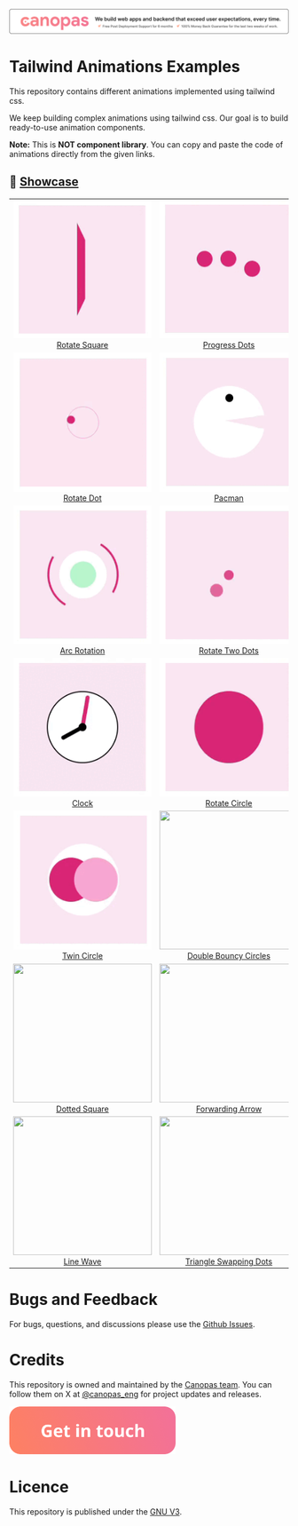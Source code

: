 <p align="center"><a href="https://canopas.com/contact"><img src="./assets/banner.png"></a></p>

# Tailwind Animations Examples

This repository contains different animations implemented using tailwind css.

We keep building complex animations using tailwind css. Our goal is to build ready-to-use animation components.

**Note:** This is **NOT component library**. You can copy and paste the code of animations directly from the given links.

## 🚀 [Showcase](https://play.tailwindcss.com/6MLUVcHDy0)

<table>
  <tr>
    <td align="center">
      <img src="https://github.com/canopas/tailwind-animations/blob/main/src/assets/images/rotate-square.gif" width="250px" height="250px">
      <br />
      <a href="https://github.com/canopas/tailwind-animations-examples/blob/main/src/components/RotateSquare.vue">
      Rotate Square</a>
    </td>
    <td align="center">
      <img src="https://github.com/canopas/tailwind-animations/blob/main/src/assets/images/progress-dot.gif" width="250px" height="250px">
      <br />
      <a href="https://github.com/canopas/tailwind-animations-examples/blob/main/src/components/ProgressDots.vue">
      Progress Dots</a>
    </td>
    <td align="center">
      <img src="https://github.com/canopas/tailwind-animations/blob/main/src/assets/images/heart.gif" width="250px" height="250px">
      <br />
      <a href="https://github.com/canopas/tailwind-animations-examples/blob/main/src/components/JumpingHeart.vue">
      Jumping Heart</a>
    </td>
  </tr>
  <tr>
    <td align="center">
      <img src="https://github.com/canopas/tailwind-animations/blob/main/src/assets/images/rotate-dot.gif" width="250px" height="250px">
      <br />
      <a href="https://github.com/canopas/tailwind-animations-examples/blob/main/src/components/RotateDot.vue">
      Rotate Dot</a>
    </td>
    <td align="center">
      <img src="https://github.com/canopas/tailwind-animations/blob/main/src/assets/images/pacman.gif" width="250px" height="250px">
      <br />
      <a href="https://github.com/canopas/tailwind-animations-examples/blob/main/src/components/Pacman.vue">
      Pacman</a>
    </td>
    <td align="center">
      <img src="https://github.com/canopas/tailwind-animations/blob/main/src/assets/images/three-bounce.gif" width="250px" height="250px">
      <br />
      <a href="https://github.com/canopas/tailwind-animations-examples/blob/main/src/components/ThreeBounce.vue">
      Three Bounce</a>
    </td>
  </tr>
  <tr>
    <td align="center">
      <img src="https://github.com/canopas/tailwind-animations/blob/main/src/assets/images/arc-rotation.gif" width="250px" height="250px">
      <br />
      <a href="https://github.com/canopas/tailwind-animations-examples/blob/main/src/components/ArcRotation.vue">
      Arc Rotation</a>
    </td>
    <td align="center">
      <img src="https://github.com/canopas/tailwind-animations/blob/main/src/assets/images/rotate-two-dots.gif" width="250px" height="250px">
      <br />
      <a href="https://github.com/canopas/tailwind-animations-examples/blob/main/src/components/RotateTwoDots.vue">
      Rotate Two Dots</a>
    </td>
    <td align="center">
      <img src="https://github.com/canopas/tailwind-animations/blob/main/src/assets/images/square-fill.gif" width="250px" height="250px">
      <br />
      <a href="https://github.com/canopas/tailwind-animations-examples/blob/main/src/components/SquareFill.vue">
      Square Fill</a>
    </td>
  </tr>
  <tr>
    <td align="center">
      <img src="https://github.com/canopas/tailwind-animations/blob/main/src/assets/images/clock.gif" width="250px" height="250px">
      <br />
      <a href="https://github.com/canopas/tailwind-animations-examples/blob/main/src/components/Clock.vue">
      Clock</a>
    </td>
    <td align="center">
      <img src="https://github.com/canopas/tailwind-animations/blob/main/src/assets/images/rotate-circle.gif" width="250px" height="250px">
      <br />
      <a href="https://github.com/canopas/tailwind-animations-examples/blob/main/src/components/RotateCircle.vue">
      Rotate Circle</a>
    </td>
    <td align="center">
      <img src="https://github.com/canopas/tailwind-animations/blob/main/src/assets/images/wave.gif" width="250px" height="250px">
      <br />
      <a href="https://github.com/canopas/tailwind-animations-examples/blob/main/src/components/Wave.vue">
      Wave</a>
    </td>
  </tr>
  <tr>
    <td align="center">
      <img src="https://github.com/canopas/tailwind-animations/blob/main/src/assets/images/twin-circle.gif" width="250px" height="250px">
      <br />
      <a href="https://github.com/canopas/tailwind-animations-examples/blob/main/src/components/TwinCircle.vue">
      Twin Circle</a>
    </td>
    <td align="center">
      <img src="https://github.com/canopas/tailwind-animations/blob/main/src/assets/images/double-bouncy-circles.gif" width="250px" height="250px">
      <br />
      <a href="https://github.com/canopas/tailwind-animations-examples/blob/main/src/components/DoubleBouncyCircles.vue">
      Double Bouncy Circles</a>
    </td>
    <td align="center">
      <img src="https://github.com/canopas/tailwind-animations/blob/main/src/assets/images/bouncy-circles.gif" width="250px" height="250px">
      <br />
      <a href="https://github.com/canopas/tailwind-animations-examples/blob/main/src/components/BouncyCircles.vue">
      Bouncy Circles</a>
    </td>
  </tr>
  <tr>
    <td align="center">
      <img src="https://github.com/canopas/tailwind-animations/blob/main/src/assets/images/dotted-square.gif" width="250px" height="250px">
      <br />
      <a href="https://github.com/canopas/tailwind-animations-examples/blob/main/src/components/DottedSquare.vue">
      Dotted Square</a>
    </td>
    <td align="center">
      <img src="https://github.com/canopas/tailwind-animations/blob/main/src/assets/images/arrow-forward.gif" width="250px" height="250px">
      <br />
      <a href="https://github.com/canopas/tailwind-animations-examples/blob/main/src/components/ForwardingArrow.vue">
      Forwarding Arrow</a>
    </td>
    <td align="center">
      <img src="https://github.com/canopas/tailwind-animations/blob/main/src/assets/images/rotating-squares.gif" width="250px" height="250px">
      <br />
      <a href="https://github.com/canopas/tailwind-animations-examples/blob/main/src/components/RotatingSquares.vue">
      Rotating Two Squares</a>
    </td>
  </tr>
  <tr>
    <td align="center">
      <img src="https://github.com/canopas/tailwind-animations/blob/main/src/assets/images/line-wave.gif" width="250px" height="250px">
      <br />
      <a href="https://github.com/canopas/tailwind-animations-examples/blob/main/src/components/LineWave.vue">
      Line Wave</a>
    </td>
    <td align="center">
      <img src="https://github.com/canopas/tailwind-animations/blob/main/src/assets/images/triangle-swapping-dots.gif" width="250px" height="250px">
      <br />
      <a href="https://github.com/canopas/tailwind-animations-examples/blob/main/src/components/TriangleSwappingDots.vue">
      Triangle Swapping Dots</a>
    </td>
  </tr>
</table>

# Bugs and Feedback

For bugs, questions, and discussions please use the [Github Issues](https://github.com/canopas/tailwind-animations/issues).

# Credits

This repository is owned and maintained by the [Canopas team](https://canopas.com/). You can follow them on X at [@canopas_eng](https://x.com/canopas_eng) for project updates and releases.

<a href="https://canopas.com/contact"><img src="./assets/cta.png" width=300></a>

# Licence

This repository is published under the [GNU V3](https://github.com/canopas/tailwind-animations/blob/master/LICENSE.md).
